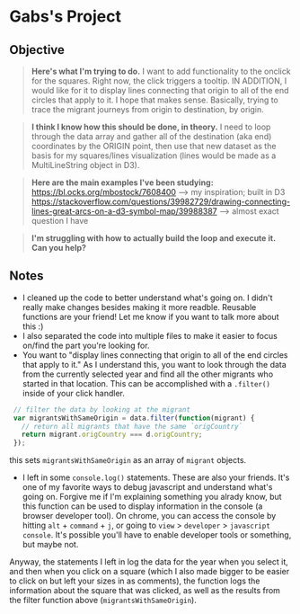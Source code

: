 # Gabs's Project

## Objective

> **Here's what I'm trying to do.**
> I want to add functionality to the onclick for the squares. Right now, the click triggers a tooltip. IN ADDITION, I would like for it to display lines connecting that origin to all of the end circles that apply to it. I hope that makes sense. Basically, trying to trace the migrant journeys from origin to destination, by origin.

> **I think I know how this should be done, in theory.**
> I need to loop through the data array and gather all of the destination (aka end) coordinates by the ORIGIN point, then use that new dataset as the basis for my squares/lines visualization (lines would be made as a MultiLineString object in D3).

> **Here are the main examples I've been studying:**
> https://bl.ocks.org/mbostock/7608400 --> my inspiration; built in D3
> https://stackoverflow.com/questions/39982729/drawing-connecting-lines-great-arcs-on-a-d3-symbol-map/39988387 --> almost exact question I have

> **I'm struggling with how to actually build the loop and execute it. Can you help?**

## Notes
 - I cleaned up the code to better understand what's going on. I didn't really make changes besides making it more readble. Reusable functions are your friend! Let me know if you want to talk more about this :)
 - I also separated the code into multiple files to make it easier to focus on/find the part you're looking for.
 - You want to "display lines connecting that origin to all of the end circles that apply to it." As I understand this, you want to look through the data from the currently selected year and find all the other migrants who started in that location. This can be accomplished with a `.filter()` inside of your click handler.
 ```js
  // filter the data by looking at the migrant
  var migrantsWithSameOrigin = data.filter(function(migrant) {
    // return all migrants that have the same `origCountry`
    return migrant.origCountry === d.origCountry;
  });
 ```
 this sets `migrantsWithSameOrigin` as an array of `migrant` objects.
 - I left in some `console.log()` statements. These are also your friends. It's one of my favorite ways to debug javascript and understand what's going on. Forgive me if I'm explaining something you alrady know, but this function can be used to display information in the console (a browser developer tool). On chrome, you can access the console by hitting `alt` + `command` + `j`, or going to `view` > `developer` > `javascript console`. It's possible you'll have to enable developer tools or something, but maybe not.

 Anyway, the statements I left in log the data for the year when you select it, and then when you click on a square (which I also made bigger to be easier to click on but left your sizes in as comments), the function logs the information about the square that was clicked, as well as the results from the filter function above (`migrantsWithSameOrigin`).
